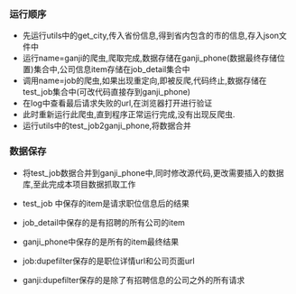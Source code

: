 ### 运行顺序
- 先运行utils中的get_city,传入省份信息,得到省内包含的市的信息,存入json文件中
- 运行name=ganji的爬虫,爬取完成,数据存储在ganji_phone(数据最终存储位置)集合中,公司信息item存储在job_detail集合中
- 调用name=job的爬虫,如果出现重定向,即被反爬,代码终止,数据存储在test_job集合中(可改代码直接存到ganji_phone)
- 在log中查看最后请求失败的url,在浏览器打开进行验证
- 此时重新运行此爬虫,直到程序正常运行完成,没有出现反爬虫.
- 运行utils中的test_job2ganji_phone,将数据合并


### 数据保存
- 将test_job数据合并到ganji_phone中,同时修改源代码,更改需要插入的数据库,至此完成本项目数据抓取工作
- test_job 中保存的item是请求职位信息后的结果
- job_detail中保存的是有招聘的所有公司的item
- ganji_phone中保存的是所有的item最终结果

- job:dupefilter保存的是职位详情url和公司页面url
- ganji:dupefilter保存的是除了有招聘信息的公司之外的所有请求
